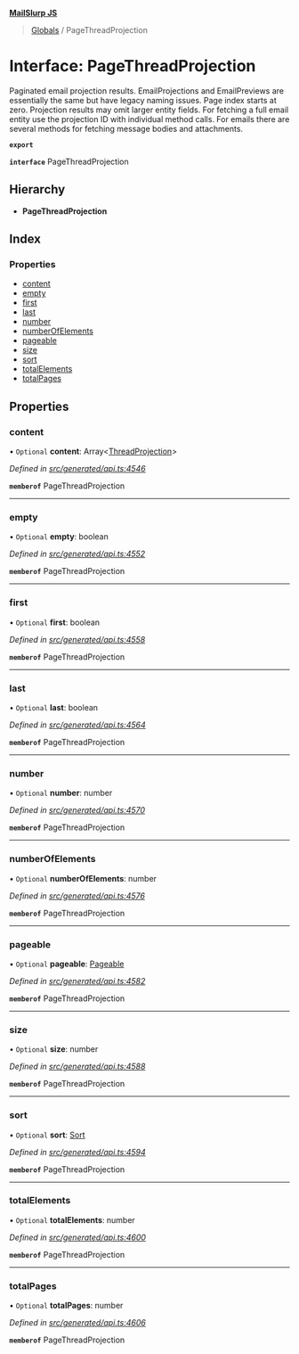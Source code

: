 **[MailSlurp JS](../README.md)**

> [Globals](../README.md) / PageThreadProjection

# Interface: PageThreadProjection

Paginated email projection results. EmailProjections and EmailPreviews are essentially the same but have legacy naming issues. Page index starts at zero. Projection results may omit larger entity fields. For fetching a full email entity use the projection ID with individual method calls. For emails there are several methods for fetching message bodies and attachments.

**`export`** 

**`interface`** PageThreadProjection

## Hierarchy

* **PageThreadProjection**

## Index

### Properties

* [content](pagethreadprojection.md#content)
* [empty](pagethreadprojection.md#empty)
* [first](pagethreadprojection.md#first)
* [last](pagethreadprojection.md#last)
* [number](pagethreadprojection.md#number)
* [numberOfElements](pagethreadprojection.md#numberofelements)
* [pageable](pagethreadprojection.md#pageable)
* [size](pagethreadprojection.md#size)
* [sort](pagethreadprojection.md#sort)
* [totalElements](pagethreadprojection.md#totalelements)
* [totalPages](pagethreadprojection.md#totalpages)

## Properties

### content

• `Optional` **content**: Array\<[ThreadProjection](threadprojection.md)>

*Defined in [src/generated/api.ts:4546](https://github.com/mailslurp/mailslurp-client/blob/98c6efc/src/generated/api.ts#L4546)*

**`memberof`** PageThreadProjection

___

### empty

• `Optional` **empty**: boolean

*Defined in [src/generated/api.ts:4552](https://github.com/mailslurp/mailslurp-client/blob/98c6efc/src/generated/api.ts#L4552)*

**`memberof`** PageThreadProjection

___

### first

• `Optional` **first**: boolean

*Defined in [src/generated/api.ts:4558](https://github.com/mailslurp/mailslurp-client/blob/98c6efc/src/generated/api.ts#L4558)*

**`memberof`** PageThreadProjection

___

### last

• `Optional` **last**: boolean

*Defined in [src/generated/api.ts:4564](https://github.com/mailslurp/mailslurp-client/blob/98c6efc/src/generated/api.ts#L4564)*

**`memberof`** PageThreadProjection

___

### number

• `Optional` **number**: number

*Defined in [src/generated/api.ts:4570](https://github.com/mailslurp/mailslurp-client/blob/98c6efc/src/generated/api.ts#L4570)*

**`memberof`** PageThreadProjection

___

### numberOfElements

• `Optional` **numberOfElements**: number

*Defined in [src/generated/api.ts:4576](https://github.com/mailslurp/mailslurp-client/blob/98c6efc/src/generated/api.ts#L4576)*

**`memberof`** PageThreadProjection

___

### pageable

• `Optional` **pageable**: [Pageable](pageable.md)

*Defined in [src/generated/api.ts:4582](https://github.com/mailslurp/mailslurp-client/blob/98c6efc/src/generated/api.ts#L4582)*

**`memberof`** PageThreadProjection

___

### size

• `Optional` **size**: number

*Defined in [src/generated/api.ts:4588](https://github.com/mailslurp/mailslurp-client/blob/98c6efc/src/generated/api.ts#L4588)*

**`memberof`** PageThreadProjection

___

### sort

• `Optional` **sort**: [Sort](sort.md)

*Defined in [src/generated/api.ts:4594](https://github.com/mailslurp/mailslurp-client/blob/98c6efc/src/generated/api.ts#L4594)*

**`memberof`** PageThreadProjection

___

### totalElements

• `Optional` **totalElements**: number

*Defined in [src/generated/api.ts:4600](https://github.com/mailslurp/mailslurp-client/blob/98c6efc/src/generated/api.ts#L4600)*

**`memberof`** PageThreadProjection

___

### totalPages

• `Optional` **totalPages**: number

*Defined in [src/generated/api.ts:4606](https://github.com/mailslurp/mailslurp-client/blob/98c6efc/src/generated/api.ts#L4606)*

**`memberof`** PageThreadProjection
